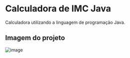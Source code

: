 
# Calculadora de IMC Java




Calculadora utilizando a linguagem de programação Java.

## Imagem do projeto


![image](https://user-images.githubusercontent.com/72284498/194196769-eea9f680-2cfd-47eb-b027-dfa656582893.png)
